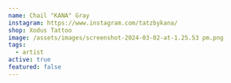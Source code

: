 ```yaml
---
name: Chail "KANA" Gray
instagram: https://www.instagram.com/tatzbykana/
shop: Xodus Tattoo
image: /assets/images/screenshot-2024-03-02-at-1.25.53 pm.png
tags:
  - artist
active: true
featured: false
---
```

